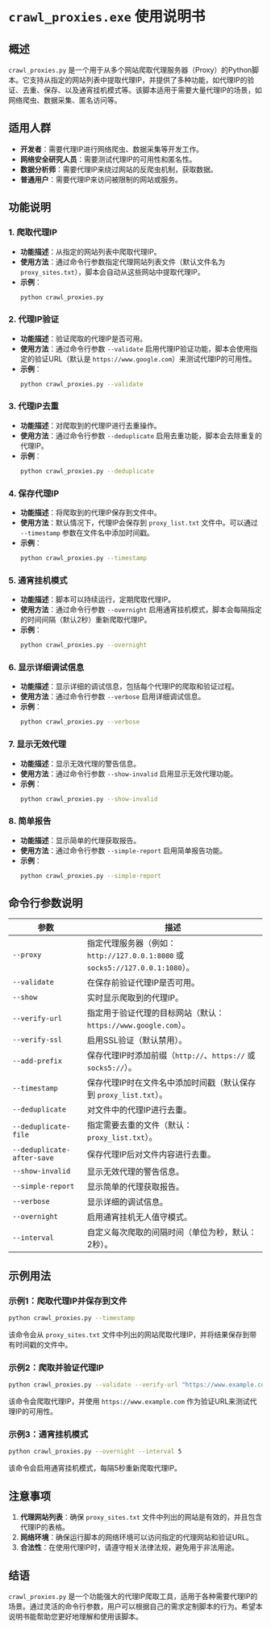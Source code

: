 # `crawl_proxies.exe` 使用说明书

## 概述
`crawl_proxies.py` 是一个用于从多个网站爬取代理服务器（Proxy）的Python脚本。它支持从指定的网站列表中提取代理IP，并提供了多种功能，如代理IP的验证、去重、保存、以及通宵挂机模式等。该脚本适用于需要大量代理IP的场景，如网络爬虫、数据采集、匿名访问等。

## 适用人群
- **开发者**：需要代理IP进行网络爬虫、数据采集等开发工作。
- **网络安全研究人员**：需要测试代理IP的可用性和匿名性。
- **数据分析师**：需要代理IP来绕过网站的反爬虫机制，获取数据。
- **普通用户**：需要代理IP来访问被限制的网站或服务。

## 功能说明

### 1. 爬取代理IP
- **功能描述**：从指定的网站列表中爬取代理IP。
- **使用方法**：通过命令行参数指定代理网站列表文件（默认文件名为 `proxy_sites.txt`），脚本会自动从这些网站中提取代理IP。
- **示例**：
  ```bash
  python crawl_proxies.py
  ```

### 2. 代理IP验证
- **功能描述**：验证爬取的代理IP是否可用。
- **使用方法**：通过命令行参数 `--validate` 启用代理IP验证功能，脚本会使用指定的验证URL（默认是 `https://www.google.com`）来测试代理IP的可用性。
- **示例**：
  ```bash
  python crawl_proxies.py --validate
  ```

### 3. 代理IP去重
- **功能描述**：对爬取到的代理IP进行去重操作。
- **使用方法**：通过命令行参数 `--deduplicate` 启用去重功能，脚本会去除重复的代理IP。
- **示例**：
  ```bash
  python crawl_proxies.py --deduplicate
  ```

### 4. 保存代理IP
- **功能描述**：将爬取到的代理IP保存到文件中。
- **使用方法**：默认情况下，代理IP会保存到 `proxy_list.txt` 文件中。可以通过 `--timestamp` 参数在文件名中添加时间戳。
- **示例**：
  ```bash
  python crawl_proxies.py --timestamp
  ```

### 5. 通宵挂机模式
- **功能描述**：脚本可以持续运行，定期爬取代理IP。
- **使用方法**：通过命令行参数 `--overnight` 启用通宵挂机模式，脚本会每隔指定的时间间隔（默认2秒）重新爬取代理IP。
- **示例**：
  ```bash
  python crawl_proxies.py --overnight
  ```

### 6. 显示详细调试信息
- **功能描述**：显示详细的调试信息，包括每个代理IP的爬取和验证过程。
- **使用方法**：通过命令行参数 `--verbose` 启用详细调试信息。
- **示例**：
  ```bash
  python crawl_proxies.py --verbose
  ```

### 7. 显示无效代理
- **功能描述**：显示无效代理的警告信息。
- **使用方法**：通过命令行参数 `--show-invalid` 启用显示无效代理功能。
- **示例**：
  ```bash
  python crawl_proxies.py --show-invalid
  ```

### 8. 简单报告
- **功能描述**：显示简单的代理获取报告。
- **使用方法**：通过命令行参数 `--simple-report` 启用简单报告功能。
- **示例**：
  ```bash
  python crawl_proxies.py --simple-report
  ```

## 命令行参数说明

| 参数 | 描述 |
| --- | --- |
| `--proxy` | 指定代理服务器（例如：`http://127.0.0.1:8080` 或 `socks5://127.0.0.1:1080`）。 |
| `--validate` | 在保存前验证代理IP是否可用。 |
| `--show` | 实时显示爬取到的代理IP。 |
| `--verify-url` | 指定用于验证代理的目标网站（默认：`https://www.google.com`）。 |
| `--verify-ssl` | 启用SSL验证（默认禁用）。 |
| `--add-prefix` | 保存代理IP时添加前缀（`http://`、`https://` 或 `socks5://`）。 |
| `--timestamp` | 保存代理IP时在文件名中添加时间戳（默认保存到 `proxy_list.txt`）。 |
| `--deduplicate` | 对文件中的代理IP进行去重。 |
| `--deduplicate-file` | 指定需要去重的文件（默认：`proxy_list.txt`）。 |
| `--deduplicate-after-save` | 保存代理IP后对文件内容进行去重。 |
| `--show-invalid` | 显示无效代理的警告信息。 |
| `--simple-report` | 显示简单的代理获取报告。 |
| `--verbose` | 显示详细的调试信息。 |
| `--overnight` | 启用通宵挂机无人值守模式。 |
| `--interval` | 自定义每次爬取的间隔时间（单位为秒，默认：2秒）。 |

## 示例用法

### 示例1：爬取代理IP并保存到文件
```bash
python crawl_proxies.py --timestamp
```
该命令会从 `proxy_sites.txt` 文件中列出的网站爬取代理IP，并将结果保存到带有时间戳的文件中。

### 示例2：爬取并验证代理IP
```bash
python crawl_proxies.py --validate --verify-url "https://www.example.com"
```
该命令会爬取代理IP，并使用 `https://www.example.com` 作为验证URL来测试代理IP的可用性。

### 示例3：通宵挂机模式
```bash
python crawl_proxies.py --overnight --interval 5
```
该命令会启用通宵挂机模式，每隔5秒重新爬取代理IP。

## 注意事项
1. **代理网站列表**：确保 `proxy_sites.txt` 文件中列出的网站是有效的，并且包含代理IP的表格。
2. **网络环境**：确保运行脚本的网络环境可以访问指定的代理网站和验证URL。
3. **合法性**：在使用代理IP时，请遵守相关法律法规，避免用于非法用途。

## 结语
`crawl_proxies.py` 是一个功能强大的代理IP爬取工具，适用于各种需要代理IP的场景。通过灵活的命令行参数，用户可以根据自己的需求定制脚本的行为。希望本说明书能帮助您更好地理解和使用该脚本。
